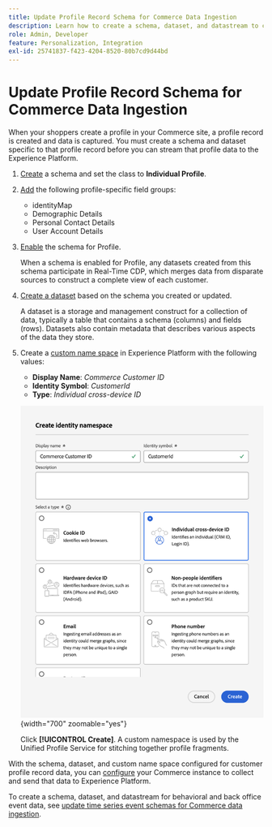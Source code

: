 ```yaml
---
title: Update Profile Record Schema for Commerce Data Ingestion
description: Learn how to create a schema, dataset, and datastream to collect and send Commerce profile record data to the Experience Platform.
role: Admin, Developer
feature: Personalization, Integration
exl-id: 25741837-f423-4204-8520-80b7cd9d44bd
---
```

# Update Profile Record Schema for Commerce Data Ingestion

When your shoppers create a profile in your Commerce site, a profile record is created and data is captured. You must create a schema and dataset specific to that profile record before you can stream that profile data to the Experience Platform.

1. [Create](https://experienceleague.adobe.com/en/docs/experience-platform/xdm/ui/resources/schemas) a schema and set the class to **Individual Profile**.

1. [Add](https://experienceleague.adobe.com/en/docs/experience-platform/xdm/ui/resources/schemas) the following profile-specific field groups:
    
    - identityMap
    - Demographic Details
    - Personal Contact Details
    - User Account Details

1. [Enable](https://experienceleague.adobe.com/en/docs/experience-platform/xdm/ui/resources/schemas) the schema for Profile.

    When a schema is enabled for Profile, any datasets created from this schema participate in Real-Time CDP, which merges data from disparate sources to construct a complete view of each customer.

1. [Create a dataset](https://experienceleague.adobe.com/en/docs/platform-learn/implement-mobile-sdk/experience-cloud/platform) based on the schema you created or updated.

    A dataset is a storage and management construct for a collection of data, typically a table that contains a schema (columns) and fields (rows). Datasets also contain metadata that describes various aspects of the data they store.

1. Create a [custom name space](https://experienceleague.adobe.com/en/docs/experience-platform/identity/features/namespaces#create-namespaces) in Experience Platform with the following values:

    - **Display Name**: _Commerce Customer ID_
    - **Identity Symbol**: _CustomerId_
    - **Type**: _Individual cross-device ID_

    ![Create custom namespace](assets/custom-namespace.png){width="700" zoomable="yes"}

    Click **[!UICONTROL Create]**. A custom namespace is used by the Unified Profile Service for stitching together profile fragments.

With the schema, dataset, and custom name space configured for customer profile record data, you can [configure](connect-data.md#data-collection) your Commerce instance to collect and send that data to Experience Platform.

To create a schema, dataset, and datastream for behavioral and back office event data, see [update time series event schemas for Commerce data ingestion](update-xdm.md).
